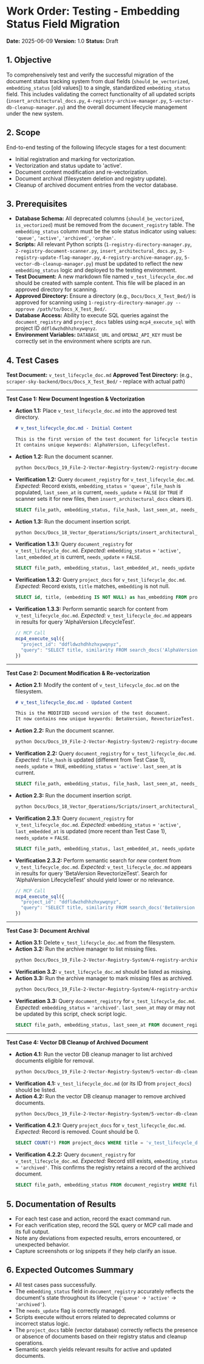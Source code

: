 # Work Order: Testing - Embedding Status Field Migration

**Date:** 2025-06-09
**Version:** 1.0
**Status:** Draft

## 1. Objective

To comprehensively test and verify the successful migration of the document status tracking system from dual fields (`should_be_vectorized`, `embedding_status` [old values]) to a single, standardized `embedding_status` field. This includes validating the correct functionality of all updated scripts (`insert_architectural_docs.py`, `4-registry-archive-manager.py`, `5-vector-db-cleanup-manager.py`) and the overall document lifecycle management under the new system.

## 2. Scope

End-to-end testing of the following lifecycle stages for a test document:
- Initial registration and marking for vectorization.
- Vectorization and status update to 'active'.
- Document content modification and re-vectorization.
- Document archival (filesystem deletion and registry update).
- Cleanup of archived document entries from the vector database.

## 3. Prerequisites

- **Database Schema:** All deprecated columns (`should_be_vectorized`, `is_vectorized`) must be removed from the `document_registry` table. The `embedding_status` column must be the sole status indicator using values: `'queue'`, `'active'`, `'archived'`, `'orphan'`.
- **Scripts:** All relevant Python scripts (`1-registry-directory-manager.py`, `2-registry-document-scanner.py`, `insert_architectural_docs.py`, `3-registry-update-flag-manager.py`, `4-registry-archive-manager.py`, `5-vector-db-cleanup-manager.py`) must be updated to reflect the new `embedding_status` logic and deployed to the testing environment.
- **Test Document:** A new markdown file named `v_test_lifecycle_doc.md` should be created with sample content. This file will be placed in an approved directory for scanning.
- **Approved Directory:** Ensure a directory (e.g., `Docs/Docs_X_Test_Bed/`) is approved for scanning using `1-registry-directory-manager.py --approve /path/to/Docs_X_Test_Bed/`.
- **Database Access:** Ability to execute SQL queries against the `document_registry` and `project_docs` tables using `mcp4_execute_sql` with project ID `ddfldwzhdhhzhxywqnyz`.
- **Environment Variables:** `DATABASE_URL` and `OPENAI_API_KEY` must be correctly set in the environment where scripts are run.

## 4. Test Cases

**Test Document:** `v_test_lifecycle_doc.md`
**Approved Test Directory:** (e.g., `scraper-sky-backend/Docs/Docs_X_Test_Bed/` - replace with actual path)

--- 

**Test Case 1: New Document Ingestion & Vectorization**

*   **Action 1.1:** Place `v_test_lifecycle_doc.md` into the approved test directory.
    ```markdown
    # v_test_lifecycle_doc.md - Initial Content

    This is the first version of the test document for lifecycle testing.
    It contains unique keywords: AlphaVersion, LifecycleTest.
    ```
*   **Action 1.2:** Run the document scanner.
    ```bash
    python Docs/Docs_19_File-2-Vector-Registry-System/2-registry-document-scanner.py --scan
    ```
*   **Verification 1.2:** Query `document_registry` for `v_test_lifecycle_doc.md`.
    *Expected:* Record exists, `embedding_status` = `'queue'`, `file_hash` is populated, `last_seen_at` is current, `needs_update` = `FALSE` (or `TRUE` if scanner sets it for new files, then `insert_architectural_docs` clears it).
    ```sql
    SELECT file_path, embedding_status, file_hash, last_seen_at, needs_update FROM document_registry WHERE file_path LIKE '%v_test_lifecycle_doc.md';
    ```
*   **Action 1.3:** Run the document insertion script.
    ```bash
    python Docs/Docs_18_Vector_Operations/Scripts/insert_architectural_docs.py
    ```
*   **Verification 1.3.1:** Query `document_registry` for `v_test_lifecycle_doc.md`.
    *Expected:* `embedding_status` = `'active'`, `last_embedded_at` is current, `needs_update` = `FALSE`.
    ```sql
    SELECT file_path, embedding_status, last_embedded_at, needs_update FROM document_registry WHERE file_path LIKE '%v_test_lifecycle_doc.md';
    ```
*   **Verification 1.3.2:** Query `project_docs` for `v_test_lifecycle_doc.md`.
    *Expected:* Record exists, `title` matches, `embedding` is not null.
    ```sql
    SELECT id, title, (embedding IS NOT NULL) as has_embedding FROM project_docs WHERE title = 'v_test_lifecycle_doc.md';
    ```
*   **Verification 1.3.3:** Perform semantic search for content from `v_test_lifecycle_doc.md`.
    *Expected:* `v_test_lifecycle_doc.md` appears in results for query 'AlphaVersion LifecycleTest'.
    ```javascript
    // MCP Call
    mcp4_execute_sql({
      "project_id": "ddfldwzhdhhzhxywqnyz",
      "query": "SELECT title, similarity FROM search_docs('AlphaVersion LifecycleTest', 0.1, 5);"
    })
    ```

--- 

**Test Case 2: Document Modification & Re-vectorization**

*   **Action 2.1:** Modify the content of `v_test_lifecycle_doc.md` on the filesystem.
    ```markdown
    # v_test_lifecycle_doc.md - Updated Content

    This is the MODIFIED second version of the test document.
    It now contains new unique keywords: BetaVersion, RevectorizeTest.
    ```
*   **Action 2.2:** Run the document scanner.
    ```bash
    python Docs/Docs_19_File-2-Vector-Registry-System/2-registry-document-scanner.py --scan
    ```
*   **Verification 2.2:** Query `document_registry` for `v_test_lifecycle_doc.md`.
    *Expected:* `file_hash` is updated (different from Test Case 1), `needs_update` = `TRUE`, `embedding_status` = `'active'`. `last_seen_at` is current.
    ```sql
    SELECT file_path, embedding_status, file_hash, last_seen_at, needs_update FROM document_registry WHERE file_path LIKE '%v_test_lifecycle_doc.md';
    ```
*   **Action 2.3:** Run the document insertion script.
    ```bash
    python Docs/Docs_18_Vector_Operations/Scripts/insert_architectural_docs.py
    ```
*   **Verification 2.3.1:** Query `document_registry` for `v_test_lifecycle_doc.md`.
    *Expected:* `embedding_status` = `'active'`, `last_embedded_at` is updated (more recent than Test Case 1), `needs_update` = `FALSE`.
    ```sql
    SELECT file_path, embedding_status, last_embedded_at, needs_update FROM document_registry WHERE file_path LIKE '%v_test_lifecycle_doc.md';
    ```
*   **Verification 2.3.2:** Perform semantic search for *new* content from `v_test_lifecycle_doc.md`.
    *Expected:* `v_test_lifecycle_doc.md` appears in results for query 'BetaVersion RevectorizeTest'. Search for 'AlphaVersion LifecycleTest' should yield lower or no relevance.
    ```javascript
    // MCP Call
    mcp4_execute_sql({
      "project_id": "ddfldwzhdhhzhxywqnyz",
      "query": "SELECT title, similarity FROM search_docs('BetaVersion RevectorizeTest', 0.1, 5);"
    })
    ```

--- 

**Test Case 3: Document Archival**

*   **Action 3.1:** Delete `v_test_lifecycle_doc.md` from the filesystem.
*   **Action 3.2:** Run the archive manager to list missing files.
    ```bash
    python Docs/Docs_19_File-2-Vector-Registry-System/4-registry-archive-manager.py --list-missing
    ```
*   **Verification 3.2:** `v_test_lifecycle_doc.md` should be listed as missing.
*   **Action 3.3:** Run the archive manager to mark missing files as archived.
    ```bash
    python Docs/Docs_19_File-2-Vector-Registry-System/4-registry-archive-manager.py --mark-missing-as-archived --auto-approve
    ```
*   **Verification 3.3:** Query `document_registry` for `v_test_lifecycle_doc.md`.
    *Expected:* `embedding_status` = `'archived'`. `last_seen_at` may or may not be updated by this script, check script logic.
    ```sql
    SELECT file_path, embedding_status, last_seen_at FROM document_registry WHERE file_path LIKE '%v_test_lifecycle_doc.md';
    ```

--- 

**Test Case 4: Vector DB Cleanup of Archived Document**

*   **Action 4.1:** Run the vector DB cleanup manager to list archived documents eligible for removal.
    ```bash
    python Docs/Docs_19_File-2-Vector-Registry-System/5-vector-db-cleanup-manager.py --list-archived
    ```
*   **Verification 4.1:** `v_test_lifecycle_doc.md` (or its ID from `project_docs`) should be listed.
*   **Action 4.2:** Run the vector DB cleanup manager to remove archived documents.
    ```bash
    python Docs/Docs_19_File-2-Vector-Registry-System/5-vector-db-cleanup-manager.py --remove-archived --auto-approve
    ```
*   **Verification 4.2.1:** Query `project_docs` for `v_test_lifecycle_doc.md`.
    *Expected:* Record is removed. Count should be 0.
    ```sql
    SELECT COUNT(*) FROM project_docs WHERE title = 'v_test_lifecycle_doc.md';
    ```
*   **Verification 4.2.2:** Query `document_registry` for `v_test_lifecycle_doc.md`.
    *Expected:* Record still exists, `embedding_status` = `'archived'`. This confirms the registry retains a record of the archived document.
    ```sql
    SELECT file_path, embedding_status FROM document_registry WHERE file_path LIKE '%v_test_lifecycle_doc.md';
    ```

## 5. Documentation of Results

- For each test case and action, record the exact command run.
- For each verification step, record the SQL query or MCP call made and its full output.
- Note any deviations from expected results, errors encountered, or unexpected behavior.
- Capture screenshots or log snippets if they help clarify an issue.

## 6. Expected Outcomes Summary

- All test cases pass successfully.
- The `embedding_status` field in `document_registry` accurately reflects the document's state throughout its lifecycle (`'queue'` -> `'active'` -> `'archived'`).
- The `needs_update` flag is correctly managed.
- Scripts execute without errors related to deprecated columns or incorrect status logic.
- The `project_docs` table (vector database) correctly reflects the presence or absence of documents based on their registry status and cleanup operations.
- Semantic search yields relevant results for active and updated documents.

